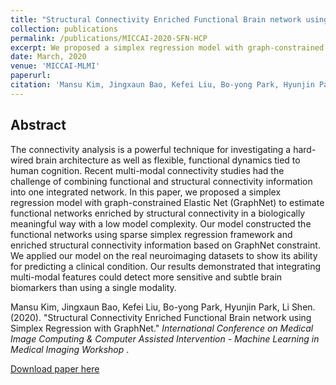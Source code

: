 ```yaml
---
title: "Structural Connectivity Enriched Functional Brain network using Simplex Regression with GraphNet (Accepted)"
collection: publications
permalink: /publications/MICCAI-2020-SFN-HCP
excerpt: We proposed a simplex regression model with graph-constrained Elastic Net (GraphNet) to estimate functional networks enriched by structural connectivity in a biologically meaningful way with a low model complexity.
date: March, 2020
venue: 'MICCAI-MLMI'
paperurl: 
citation: 'Mansu Kim, Jingxaun Bao, Kefei Liu, Bo-yong Park, Hyunjin Park, Li Shen. (2020). &quot;Structural Connectivity Enriched Functional Brain network using Simplex Regression with GraphNet.&quot; <i>International Conference on Medical Image Computing & Computer Assisted Intervention - Machine Learning in Medical Imaging Workshop</i>.'
---
```


## Abstract
The connectivity analysis is a powerful technique for investigating a hard-wired brain architecture as well as flexible, functional dynamics tied to human cognition. Recent multi-modal connectivity studies had the challenge of combining functional and structural connectivity information into one integrated network. In this paper, we proposed a simplex regression model with graph-constrained Elastic Net (GraphNet) to estimate functional networks enriched by structural connectivity in a biologically meaningful way with a low model complexity. Our model constructed the functional networks using sparse simplex regression framework and enriched structural connectivity information based on GraphNet constraint. We applied our model on the real neuroimaging datasets to show its ability for predicting a clinical condition. Our results demonstrated that integrating multi-modal features could detect more sensitive and subtle brain biomarkers than using a single modality.

Mansu Kim, Jingxaun Bao, Kefei Liu, Bo-yong Park, Hyunjin Park, Li Shen. (2020). &quot;Structural Connectivity Enriched Functional Brain network using Simplex Regression with GraphNet.&quot; <i> International Conference on Medical Image Computing & Computer Assisted Intervention - Machine Learning in Medical Imaging Workshop </i>.

[Download paper here](https://link.springer.com/chapter/10.1007/978-3-030-59861-7_30)
